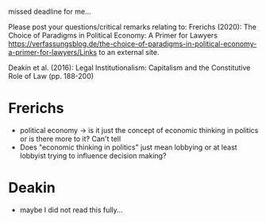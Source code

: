 missed deadline for me...

Please post your questions/critical remarks relating to:
Frerichs (2020): The Choice of Paradigms in Political Economy: A Primer for Lawyers
	https://verfassungsblog.de/the-choice-of-paradigms-in-political-economy-a-primer-for-lawyers/Links to an external site.

Deakin et al. (2016): Legal Institutionalism: Capitalism and the Constitutive Role of Law (pp. 188-200)

# Frerichs
- political economy -> is it just the concept of economic thinking in politics or is there more to it? Can't tell
- Does "economic thinking in politics" just mean lobbying or at least lobbyist trying to influence decision making?
# Deakin
- maybe I did not read this fully...